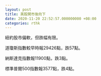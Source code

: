 ```yaml
---
layout: post
title: 美股開市後向下
date: 2020-11-20 22:52:57.000000000 +08:00
categories: rthk
---
```


紐約股市偏軟，但跌幅有限。

道瓊斯指數較早時報29426點，跌57點。

納斯達克指數報11900點，跌3點。

標準普爾500指數報3577點，跌4點。

